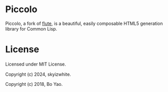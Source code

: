 # Piccolo

Piccolo, a fork of [flute](https://github.com/ailisp/flute), is a beautiful, easily composable HTML5 generation library for Common Lisp.

# License
Licensed under MIT License.　

Copyright (c) 2024, skyizwhite.

Copyright (c) 2018, Bo Yao.

